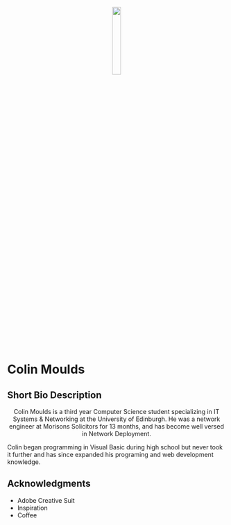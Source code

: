<p align="center"><img width=20% src="https://github.com/ColinMoulds/bio/blob/master/Media/logo.png"></p>

# Colin Moulds

## Short Bio Description

<p align="center">Colin Moulds is a third year Computer Science student
specializing in IT Systems & Networking at the University
of Edinburgh. He was a network engineer at Morisons Solicitors
for 13 months, and has become well versed in Network Deployment.

Colin began programming in Visual Basic during high school but
never took it further and has since expanded his programing and
web development knowledge.</p>

## Acknowledgments

* Adobe Creative Suit
* Inspiration
* Coffee</p>